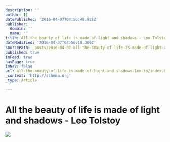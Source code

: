 ```yaml
---
description: ''
author: []
datePublished: '2016-04-07T04:56:48.981Z'
publisher:
  domain: ''
  name: ''
title: All the beauty of life is made of light and shadows - Leo Tolstoy
dateModified: '2016-04-07T04:56:10.309Z'
sourcePath: _posts/2016-04-07-all-the-beauty-of-life-is-made-of-light-and-shadows-leo-to.md
published: true
inFeed: true
hasPage: true
inNav: false
url: all-the-beauty-of-life-is-made-of-light-and-shadows-leo-to/index.html
_context: 'http://schema.org'
_type: Article

---
```

# All the beauty of life is made of light and shadows - Leo Tolstoy
![](https://the-grid-user-content.s3-us-west-2.amazonaws.com/47b1b3a0-6c61-4b69-a93d-dbf0a6020774.png)